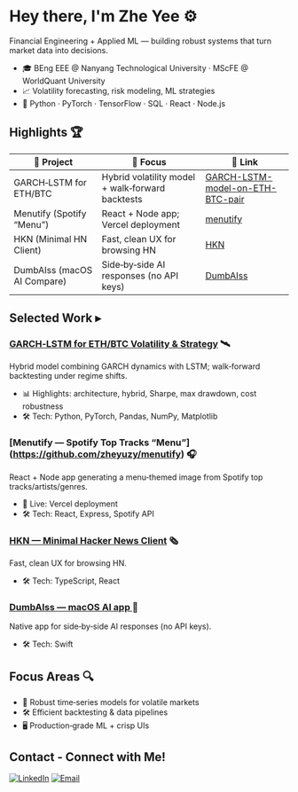 # Hey there, I'm Zhe Yee ⚙️

Financial Engineering + Applied ML — building robust systems that turn market data into decisions.

- 🎓 BEng EEE @ Nanyang Technological University · MScFE @ WorldQuant University
- 📈 Volatility forecasting, risk modeling, ML strategies
- 🧠 Python · PyTorch · TensorFlow · SQL · React · Node.js

## Highlights 🏆
| 📅 Project | 🏁 Focus | 🔗 Link |
| --- | --- | --- |
| GARCH‑LSTM for ETH/BTC | Hybrid volatility model + walk‑forward backtests | [GARCH-LSTM-model-on-ETH-BTC-pair](https://github.com/zheyuzy/GARCH-LSTM-model-on-ETH-BTC-pair) |
| Menutify (Spotify “Menu”) | React + Node app; Vercel deployment | [menutify](https://github.com/zheyuzy/menutify) |
| HKN (Minimal HN Client) | Fast, clean UX for browsing HN | [HKN](https://github.com/zheyuzy/HKN) |
| DumbAIss (macOS AI Compare) | Side‑by‑side AI responses (no API keys) | [DumbAIss](https://github.com/zheyuzy/DumbAIss) |

## Selected Work ▸

### [GARCH‑LSTM for ETH/BTC Volatility & Strategy](https://github.com/zheyuzy/GARCH-LSTM-model-on-ETH-BTC-pair) 🛰️
Hybrid model combining GARCH dynamics with LSTM; walk‑forward backtesting under regime shifts.
- 📊 Highlights: architecture, hybrid, Sharpe, max drawdown, cost robustness
- 🛠️ Tech: Python, PyTorch, Pandas, NumPy, Matplotlib

### [Menutify — Spotify Top Tracks “Menu”] (https://github.com/zheyuzy/menutify) 🎧
React + Node app generating a menu‑themed image from Spotify top tracks/artists/genres.
- 🚀 Live: Vercel deployment
- 🛠️ Tech: React, Express, Spotify API

### [HKN — Minimal Hacker News Client](https://github.com/zheyuzy/HKN) 🗞️
Fast, clean UX for browsing HN.
- 🛠️ Tech: TypeScript, React

### [DumbAIss — macOS AI app ](https://github.com/zheyuzy/DumbAIss) 🧩
Native app for side‑by‑side AI responses (no API keys).
- 🛠️ Tech: Swift

## Focus Areas 🔍
- 📐 Robust time‑series models for volatile markets
- 🛠️ Efficient backtesting & data pipelines
- 🖥️ Production‑grade ML + crisp UIs

## Contact - Connect with Me!
[![LinkedIn](https://img.shields.io/badge/LinkedIn-0A66C2?style=for-the-badge&logo=linkedin&logoColor=white)](https://www.linkedin.com/in/zheyuzy/)
[![Email](https://img.shields.io/badge/Email-111111?style=for-the-badge&logo=maildotru&logoColor=white)](mailto:zheyuzheyee@gmail.com)

